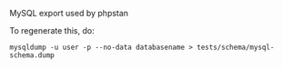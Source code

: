 MySQL export used by phpstan

To regenerate this, do:

```
mysqldump -u user -p --no-data databasename > tests/schema/mysql-schema.dump
```
